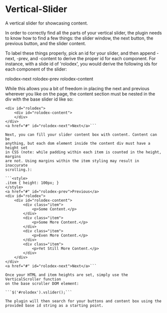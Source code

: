 Vertical-Slider
===============

A vertical slider for showcasing content.

In order to correctly find all the parts of your vertical slider,
the plugin needs to know how to find a few things: the slider window,
the next button, the previous button, and the slider content.

To label these things properly, pick an id for your slider, and then
append -next, -prev, and -content to derive the proper id for each
component. For instance, with a slide id of 'rolodex', you would derive
the following ids for each component of the slider:

rolodex-next
rolodex-prev
rolodex-content

While this allows you a bit of freedom in placing the next and previous
wherever you like on the page, the content section must be nested in the
div with the base slider id like so:

```<a href="#" id="rolodex-prev">Previous</a>
<div id="rolodex">
	<div id="rolodex-content">
	</div>
</div>
<a href="#" id="rolodex-next">Next</a>```

Next, you can fill your slider content box with content. Content can be
anything, but each dom element inside the content div must have a height set
in CSS (note: while padding within each item is counted in the height, margins
are not. Using margins within the item styling may result in inaccurate 
scrolling.):

```<style>
.item { height: 100px; }
</style>
<a href="#" id="rolodex-prev">Previous</a>
<div id="rolodex">
	<div id="rolodex-content">
		<div class="item">
			<p>Some Content.</p>
		</div>
		<div class="item">
			<p>Some More Content.</p>
		</div>
		<div class="item">
			<p>Even More Content.</p>
		</div>
		<div class="item">
			<p>Yet Still More Content.</p>
		</div>
	</div>
</div>
<a href="#" id="rolodex-next">Next</a>```

Once your HTML and item heights are set, simply use the VerticalScroller function
on the base scroller DOM element:

```$('#rolodex').vslider();```

The plugin will then search for your buttons and content box using the
provided base id string as a starting point.



